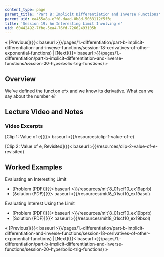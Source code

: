 ```yaml
---
content_type: page
parent_title: 'Part B: Implicit Differentiation and Inverse Functions'
parent_uid: ea455a8a-e7f0-daad-0b8d-5033112f5f5e
title: 'Session 19: An Interesting Limit Involving e'
uid: 60442492-7fbe-5ea4-76fd-72662493105b
---
```


« [Previous]({{< baseurl >}}/pages/1.-differentiation/part-b-implicit-differentiation-and-inverse-functions/session-18-derivatives-of-other-exponential-functions) | [Next]({{< baseurl >}}/pages/1.-differentiation/part-b-implicit-differentiation-and-inverse-functions/session-20-hyperbolic-trig-functions) »

Overview
--------

We've defined the function e^x and we know its derivative. What can we say about the number e?

Lecture Video and Notes
-----------------------

### Video Excerpts

[Clip 1: Value of e]({{< baseurl >}}/resources/clip-1-value-of-e)

[Clip 2: Value of e, Revisited]({{< baseurl >}}/resources/clip-2-value-of-e-revisited)

Worked Examples
---------------

Evaluating an Interesting Limit

*   [Problem (PDF)]({{< baseurl >}}/resources/mit18_01scf10_ex19aprb)
*   [Solution (PDF)]({{< baseurl >}}/resources/mit18_01scf10_ex19asol)

Evaluating Interest Using the Limit

*   [Problem (PDF)]({{< baseurl >}}/resources/mit18_01scf10_ex19bprb)
*   [Solution (PDF)]({{< baseurl >}}/resources/mit18_01scf10_ex19bsol)

« [Previous]({{< baseurl >}}/pages/1.-differentiation/part-b-implicit-differentiation-and-inverse-functions/session-18-derivatives-of-other-exponential-functions) | [Next]({{< baseurl >}}/pages/1.-differentiation/part-b-implicit-differentiation-and-inverse-functions/session-20-hyperbolic-trig-functions) »